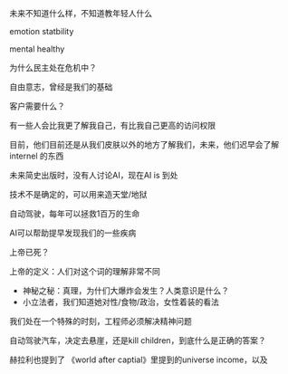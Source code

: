 未来不知道什么样，不知道教年轻人什么

emotion statbility

mental healthy



为什么民主处在危机中？

自由意志，曾经是我们的基础

客户需要什么？



有一些人会比我更了解我自己，有比我自己更高的访问权限

目前，他们目前还是从我们皮肤以外的地方了解我们，未来，他们迟早会了解internel 的东西

未来简史出版时，没有人讨论AI，现在AI is 到处



技术不是确定的，可以用来造天堂/地狱

自动驾驶，每年可以拯救1百万的生命

AI可以帮助提早发现我们的一些疾病

上帝已死？

上帝的定义：人们对这个词的理解非常不同

- 神秘之秘：真理，为什们大爆炸会发生？人类意识是什么？
- 小立法者，我们知道她对性/食物/政治，女性着装的看法



我们处在一个特殊的时刻，工程师必须解决精神问题

自动驾驶汽车，决定去悬崖，还是kill children，到底什么是正确的答案？



赫拉利也提到了 《world after captial》里提到的universe income，以及